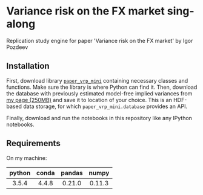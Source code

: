 # Variance risk on the FX market sing-along
Replication study engine for paper 'Variance risk on the FX market' by Igor Pozdeev

## Installation
First, download library [`paper_vrp_mini`](https://github.com/ipozdeev/paper_vrp_mini) containing necessary classes and functions. Make sure the library is where Python can find it. Then, download the database with previously estimated model-free implied variances from [my page (250MB)](https://igorpozdeev.me/files/vrp_paper_hangar_mini.h5) and save it to location of your choice. This is an HDF-based data storage, for which `paper_vrp_mini.database` provides an API.

Finally, download and run the notebooks in this repository like any IPython notebooks.

## Requirements
On my machine:

| python | conda  | pandas | numpy |
|:------:|:------:|:------:|:-----:|
|3.5.4   |4.4.8   |0.21.0  |0.11.3 |
